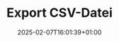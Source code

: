 ---
title: Export CSV-Datei
linkTitle: Export CSV-Datei
date: 2025-02-07T16:01:39+01:00
draft: false
weight: 40
---